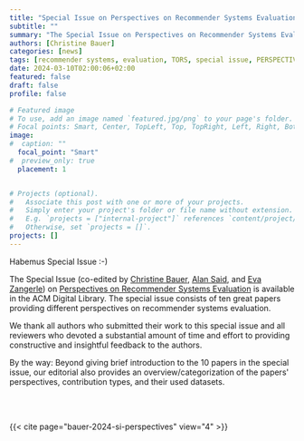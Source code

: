 ```yaml
---
title: "Special Issue on Perspectives on Recommender Systems Evaluation (PRSE) in ACM TORS"
subtitle: ""
summary: "The Special Issue on Perspectives on Recommender Systems Evaluation in the ACM Transactions on Recommender Systems (TORS) is now online in the ACM Digital Library."
authors: [Christine Bauer]
categories: [news]
tags: [recommender systems, evaluation, TORS, special issue, PERSPECTIVES]
date: 2024-03-10T02:00:06+02:00
featured: false
draft: false
profile: false

# Featured image
# To use, add an image named `featured.jpg/png` to your page's folder.
# Focal points: Smart, Center, TopLeft, Top, TopRight, Left, Right, BottomLeft, Bottom, BottomRight.
image:
#  caption: ""
  focal_point: "Smart"
#  preview_only: true
  placement: 1


# Projects (optional).
#   Associate this post with one or more of your projects.
#   Simply enter your project's folder or file name without extension.
#   E.g. `projects = ["internal-project"]` references `content/project/deep-learning/index.md`.
#   Otherwise, set `projects = []`.
projects: []
---
```


Habemus Special Issue :-)

The Special Issue (co-edited by [Christine Bauer](/author/christine-bauer/), [Alan Said](http://alansaid.com), and [Eva Zangerle](https://evazangerle.at)) on [Perspectives on Recommender Systems Evaluation](https://dl.acm.org/toc/tors/2024/2/1) is available in the ACM Digital Library.
The special issue consists of ten great papers providing different perspectives on recommender systems evaluation.

We thank all authors who submitted their work to this special issue and all reviewers who devoted a substantial amount of time and effort to providing constructive and insightful feedback to the authors.

By the way: Beyond giving brief introduction to the 10 papers in the special issue, our editorial also provides an overview/categorization of the papers' perspectives, contribution types, and their used datasets.

<br>
<br>

{{< cite page="bauer-2024-si-perspectives" view="4" >}}